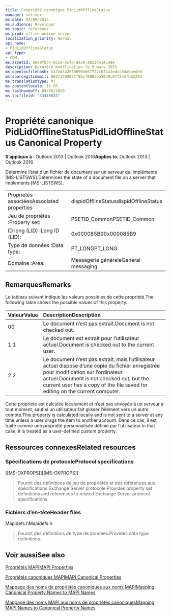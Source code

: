 ```yaml
---
title: Propriété canonique PidLidOfflineStatus
manager: soliver
ms.date: 03/09/2015
ms.audience: Developer
ms.topic: reference
ms.prod: office-online-server
localization_priority: Normal
api_name:
- PidLidOfflineStatus
api_type:
- COM
ms.assetid: ee69f0c4-b552-4cfd-8a39-a822d414549e
description: Dernière modification le 9 mars 2015
ms.openlocfilehash: 537b45420390903d67722c074a1edcc04a0aede8
ms.sourcegitcommit: 8657170d071f9bcf680aba50b9c07f2a4fb82283
ms.translationtype: MT
ms.contentlocale: fr-FR
ms.lasthandoff: 04/28/2019
ms.locfileid: "33418833"
---
```

# <a name="pidlidofflinestatus-canonical-property"></a><span data-ttu-id="484bd-103">Propriété canonique PidLidOfflineStatus</span><span class="sxs-lookup"><span data-stu-id="484bd-103">PidLidOfflineStatus Canonical Property</span></span>

  
  
<span data-ttu-id="484bd-104">**S’applique à** : Outlook 2013 | Outlook 2016</span><span class="sxs-lookup"><span data-stu-id="484bd-104">**Applies to**: Outlook 2013 | Outlook 2016</span></span> 
  
<span data-ttu-id="484bd-105">Détermine l’état d’un fichier de document sur un serveur qui implémente [MS-LISTSWS].</span><span class="sxs-lookup"><span data-stu-id="484bd-105">Determines the state of a document file on a server that implements [MS-LISTSWS].</span></span>
  
|||
|:-----|:-----|
|<span data-ttu-id="484bd-106">Propriétés associées</span><span class="sxs-lookup"><span data-stu-id="484bd-106">Associated properties</span></span>  <br/> |<span data-ttu-id="484bd-107">dispidOfflineStatus</span><span class="sxs-lookup"><span data-stu-id="484bd-107">dispidOfflineStatus</span></span>  <br/> |
|<span data-ttu-id="484bd-108">Jeu de propriétés :</span><span class="sxs-lookup"><span data-stu-id="484bd-108">Property set:</span></span>  <br/> |<span data-ttu-id="484bd-109">PSETID_Common</span><span class="sxs-lookup"><span data-stu-id="484bd-109">PSETID_Common</span></span>  <br/> |
|<span data-ttu-id="484bd-110">ID long (LID) :</span><span class="sxs-lookup"><span data-stu-id="484bd-110">Long ID (LID):</span></span>  <br/> |<span data-ttu-id="484bd-111">0x000085B9</span><span class="sxs-lookup"><span data-stu-id="484bd-111">0x000085B9</span></span>  <br/> |
|<span data-ttu-id="484bd-112">Type de données :</span><span class="sxs-lookup"><span data-stu-id="484bd-112">Data type:</span></span>  <br/> |<span data-ttu-id="484bd-113">PT_LONG</span><span class="sxs-lookup"><span data-stu-id="484bd-113">PT_LONG</span></span>  <br/> |
|<span data-ttu-id="484bd-114">Domaine :</span><span class="sxs-lookup"><span data-stu-id="484bd-114">Area:</span></span>  <br/> |<span data-ttu-id="484bd-115">Messagerie générale</span><span class="sxs-lookup"><span data-stu-id="484bd-115">General messaging</span></span>  <br/> |
   
## <a name="remarks"></a><span data-ttu-id="484bd-116">Remarques</span><span class="sxs-lookup"><span data-stu-id="484bd-116">Remarks</span></span>

<span data-ttu-id="484bd-117">Le tableau suivant indique les valeurs possibles de cette propriété.</span><span class="sxs-lookup"><span data-stu-id="484bd-117">The following table shows the possible values of this property.</span></span>
  
|<span data-ttu-id="484bd-118">**Valeur**</span><span class="sxs-lookup"><span data-stu-id="484bd-118">**Value**</span></span>|<span data-ttu-id="484bd-119">**Description**</span><span class="sxs-lookup"><span data-stu-id="484bd-119">**Description**</span></span>|
|:-----|:-----|
|<span data-ttu-id="484bd-120">0</span><span class="sxs-lookup"><span data-stu-id="484bd-120">0</span></span>  <br/> |<span data-ttu-id="484bd-121">Le document n’est pas extrait.</span><span class="sxs-lookup"><span data-stu-id="484bd-121">Document is not checked out.</span></span>  <br/> |
|<span data-ttu-id="484bd-122">1 </span><span class="sxs-lookup"><span data-stu-id="484bd-122">1</span></span>  <br/> |<span data-ttu-id="484bd-123">Le document est extrait pour l’utilisateur actuel.</span><span class="sxs-lookup"><span data-stu-id="484bd-123">Document is checked out to the current user.</span></span>  <br/> |
|<span data-ttu-id="484bd-124">2 </span><span class="sxs-lookup"><span data-stu-id="484bd-124">2</span></span>  <br/> |<span data-ttu-id="484bd-125">Le document n’est pas extrait, mais l’utilisateur actuel dispose d’une copie du fichier enregistrée pour modification sur l’ordinateur actuel.</span><span class="sxs-lookup"><span data-stu-id="484bd-125">Document is not checked out, but the current user has a copy of the file saved for editing on the current computer.</span></span>  <br/> |
   
<span data-ttu-id="484bd-126">Cette propriété est calculée localement et n’est pas envoyée à un serveur à tout moment, sauf si un utilisateur fait glisser l’élément vers un autre compte.</span><span class="sxs-lookup"><span data-stu-id="484bd-126">This property is calculated locally and is not sent to a server at any time unless a user drags the item to another account.</span></span> <span data-ttu-id="484bd-127">Dans ce cas, il est traité comme une propriété personnalisée définie par l’utilisateur.</span><span class="sxs-lookup"><span data-stu-id="484bd-127">In that case, it is treated as a user-defined custom property.</span></span>
  
## <a name="related-resources"></a><span data-ttu-id="484bd-128">Ressources connexes</span><span class="sxs-lookup"><span data-stu-id="484bd-128">Related resources</span></span>

### <a name="protocol-specifications"></a><span data-ttu-id="484bd-129">Spécifications de protocole</span><span class="sxs-lookup"><span data-stu-id="484bd-129">Protocol specifications</span></span>

<span data-ttu-id="484bd-130">[[MS-OXPROPS]]</span><span class="sxs-lookup"><span data-stu-id="484bd-130">[[MS-OXPROPS]]</span></span> 
  
> <span data-ttu-id="484bd-131">Fournit des définitions de jeu de propriétés et des références aux spécifications Exchange Server protocole.</span><span class="sxs-lookup"><span data-stu-id="484bd-131">Provides property set definitions and references to related Exchange Server protocol specifications.</span></span>
    
### <a name="header-files"></a><span data-ttu-id="484bd-132">Fichiers d’en-tête</span><span class="sxs-lookup"><span data-stu-id="484bd-132">Header files</span></span>

<span data-ttu-id="484bd-133">Mapidefs.h</span><span class="sxs-lookup"><span data-stu-id="484bd-133">Mapidefs.h</span></span>
  
> <span data-ttu-id="484bd-134">Fournit des définitions de type de données.</span><span class="sxs-lookup"><span data-stu-id="484bd-134">Provides data type definitions.</span></span>
    
## <a name="see-also"></a><span data-ttu-id="484bd-135">Voir aussi</span><span class="sxs-lookup"><span data-stu-id="484bd-135">See also</span></span>



[<span data-ttu-id="484bd-136">Propriétés MAPI</span><span class="sxs-lookup"><span data-stu-id="484bd-136">MAPI Properties</span></span>](mapi-properties.md)
  
[<span data-ttu-id="484bd-137">Propriétés canoniques MAPI</span><span class="sxs-lookup"><span data-stu-id="484bd-137">MAPI Canonical Properties</span></span>](mapi-canonical-properties.md)
  
[<span data-ttu-id="484bd-138">Mappage des noms de propriétés canoniques aux noms MAPI</span><span class="sxs-lookup"><span data-stu-id="484bd-138">Mapping Canonical Property Names to MAPI Names</span></span>](mapping-canonical-property-names-to-mapi-names.md)
  
[<span data-ttu-id="484bd-139">Mappage des noms MAPI aux noms de propriétés canoniques</span><span class="sxs-lookup"><span data-stu-id="484bd-139">Mapping MAPI Names to Canonical Property Names</span></span>](mapping-mapi-names-to-canonical-property-names.md)

